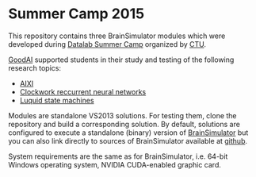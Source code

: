 # Summer Camp 2015
This repository contains three BrainSimulator modules which were developed during [Datalab Summer Camp](http://datalab.fit.cvut.cz/events/52-summer-camp-2015) organized by [CTU](https://www.fit.cvut.cz/en). 

[GoodAI](http://www.goodai.com) supported students in their study and testing of the following research topics:

* [AIXI](AIXIModule/README.md)
* [Clockwork reccurrent neural networks](ClockWorkNNModule/README.md)
* [Luquid state machines](LSMModule/README.md)

Modules are standalone VS2013 solutions. For testing them, clone the repository and build a corresponding solution.
By default, solutions are configured to execute a standalone (binary) version of [BrainSimulator](http://www.goodai.com/#!brain-simulator/c81c)
but you can also link directly to sources of BrainSimulator available at [github](https://github.com/GoodAI/BrainSimulator).

System requirements are the same as for BrainSimulator, i.e. 64-bit Windows operating system, NVIDIA CUDA-enabled graphic card.


